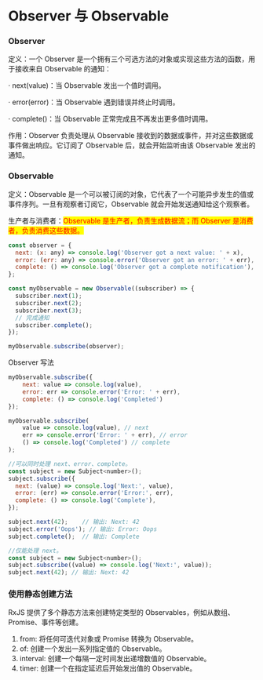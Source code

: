 # Observer 与 Observable

### **Observer**

定义：一个 Observer 是一个拥有三个可选方法的对象或实现这些方法的函数，用于接收来自 Observable 的通知：

· next(value)：当 Observable 发出一个值时调用。

· error(error)：当 Observable 遇到错误并终止时调用。

· complete()：当 Observable 正常完成且不再发出更多值时调用。

作用：Observer 负责处理从 Observable 接收到的数据或事件，并对这些数据或事件做出响应。它订阅了 Observable 后，就会开始监听由该 Observable 发出的通知。

### **Observable**

定义：Observable 是一个可以被订阅的对象，它代表了一个可能异步发生的值或事件序列。一旦有观察者订阅它，Observable 就会开始发送通知给这个观察者。

生产者与消费者：<mark style="color:red;">Observable 是生产者，负责生成数据流；而 Observer 是消费者，负责消费这些数据。</mark>

```javascript
const observer = {
  next: (x: any) => console.log('Observer got a next value: ' + x),
  error: (err: any) => console.error('Observer got an error: ' + err),
  complete: () => console.log('Observer got a complete notification'),
};

const myObservable = new Observable((subscriber) => {
  subscriber.next(1);
  subscriber.next(2);
  subscriber.next(3);
  // 完成通知
  subscriber.complete();
});

myObservable.subscribe(observer);

```

Observer 写法

```javascript
myObservable.subscribe({
    next: value => console.log(value),
    error: err => console.error('Error: ' + err),
    complete: () => console.log('Completed')
});

myObservable.subscribe(
    value => console.log(value), // next
    err => console.error('Error: ' + err), // error
    () => console.log('Completed') // complete
);

//可以同时处理 next、error、complete。
const subject = new Subject<number>();
subject.subscribe({
  next: (value) => console.log('Next:', value),
  error: (err) => console.error('Error:', err),
  complete: () => console.log('Complete'),
});

subject.next(42);    // 输出: Next: 42
subject.error('Oops'); // 输出: Error: Oops
subject.complete();  // 输出: Complete

//仅能处理 next。
const subject = new Subject<number>();
subject.subscribe((value) => console.log('Next:', value));
subject.next(42); // 输出: Next: 42

```

### **使用静态创建方法**

RxJS 提供了多个静态方法来创建特定类型的 Observables，例如从数组、Promise、事件等创建。

1. &#x20;from: 将任何可迭代对象或 Promise 转换为 Observable。
2. of: 创建一个发出一系列指定值的 Observable。
3. &#x20;interval: 创建一个每隔一定时间发出递增数值的 Observable。
4. &#x20;timer: 创建一个在指定延迟后开始发出值的 Observable。
